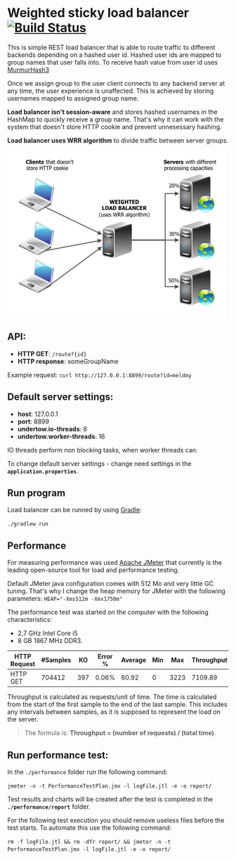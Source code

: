 # Weighted sticky load balancer [![Build Status](https://travis-ci.org/meldmy/weighted-sticky-load-balancer.svg?branch=master)](https://travis-ci.org/meldmy/weighted-sticky-load-balancer)

This is simple REST load balancer that is able to route traffic to different backends depending on a hashed user id. Hashed user ids are mapped to group names that user falls into. To receive hash value from user id uses [MurmurHash3](https://en.wikipedia.org/wiki/MurmurHash#MurmurHash3)

Once we assign group to the user client connects to any backend server at any time, the user experience is unaffected. This is achieved by storing usernames mapped to assigned group name.

**Load balancer isn't session-aware** and stores hashed usernames in the HashMap to quickly receive a group name. That's why it can work with the system that doesn't store HTTP cookie and prevent unnesessary hashing.

**Load balancer uses WRR algorithm** to divide traffic between server groups.

![LoadBalancer](https://github.com/meldmy/weighted-sticky-load-balancer/blob/master/myLoadBalancer.jpg)

## API:
- **HTTP GET**: `/route?{id}`
- **HTTP response**: someGroupName

Example request:
`curl http://127.0.0.1:8899/route?id=meldmy`

## Default server settings:
- **host**: 127.0.0.1
- **port**: 8899
- **undertow.io-threads**: 8
- **undertow.worker-threads**: 16

IO threads perform non blocking tasks, when worker threads can.

To change default server settings - change need settings in the **`application.properties`**.

## Run program
Load balancer can be runned by using [Gradle](https://gradle.org/): 

`./gradlew run`

## Performance
For measuring performance was used [Apache JMeter](http://jmeter.apache.org) that currently is the leading open-source tool for load and performance testing.

Default JMeter java configuration comes with 512 Mo and very little GC tuning. That's why I change the heap memory for JMeter with the following parameters:
`HEAP="-Xms512m -Xmx1750m"`

The performance test was started on the computer with the following characteristics:
- 2,7 GHz Intel Core i5
- 8 GB 1867 MHz DDR3. 

| HTTP Request | #Samples | KO | Error % | Average | Min | Max | Throughput | Received | Sent |
| --- | --- | --- | --- | --- | --- | --- | --- | --- | --- |
| HTTP GET | 704412 | 397 | 0.06% | 60.92 | 0 | 3223 | 7109.89 | 1015.23 | 949.87 |

Throughput is calculated as requests/unit of time. The time is calculated from the start of the first sample to the end of the last sample. This includes any intervals between samples, as it is supposed to represent the load on the server.
> The formula is: **Throughput = (number of requests) / (total time)**.

## Run performance test:
In the `./performance` folder run the following command:

`jmeter -n -t PerformanceTestPlan.jmx -l logFile.jtl -e -o report/`

Test results and charts will be created after the test is completed in the **`./performance/report`** folder.

For the following test execution you should remove useless files before the test starts. To automate this use the following command:
 
`rm -f logFile.jtl && rm -dfr report/ && jmeter -n -t PerformanceTestPlan.jmx -l logFile.jtl -e -o report/`

